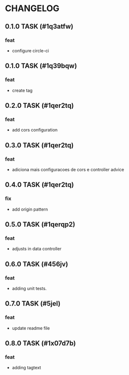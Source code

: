 # CHANGELOG

## 0.1.0 TASK (#1q3atfw)
### feat
 - configure circle-ci
## 0.1.0 TASK (#1q39bqw)
### feat
 - create tag
## 0.2.0 TASK (#1qer2tq)
### feat
 - add cors configuration
## 0.3.0 TASK (#1qer2tq)
### feat
 - adiciona mais configuracoes de cors e controller advice
## 0.4.0 TASK (#1qer2tq)
### fix
 - add origin pattern
## 0.5.0 TASK (#1qerqp2)
### feat
 - adjusts in data controller
## 0.6.0 TASK (#456jv)
### feat
 - adding unit tests.
## 0.7.0 TASK (#5jel)
### feat
 - update readme file
## 0.8.0 TASK (#1x07d7b)
### feat
 - adding tagtext